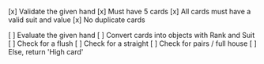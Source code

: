 [x] Validate the given hand
 [x] Must have 5 cards
 [x] All cards must have a valid suit and value
 [x] No duplicate cards

[ ] Evaluate the given hand
 [ ] Convert cards into objects with Rank and Suit
 [ ] Check for a flush
 [ ] Check for a straight
 [ ] Check for pairs / full house
 [ ] Else, return 'High card'
